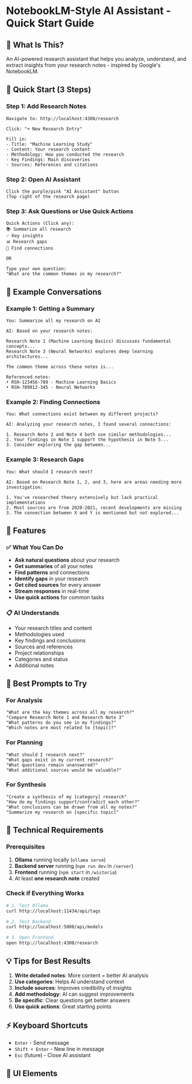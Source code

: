 # NotebookLM-Style AI Assistant - Quick Start Guide

## 🎯 What Is This?

An AI-powered research assistant that helps you analyze, understand, and extract insights from your research notes - inspired by Google's NotebookLM.

## 🚀 Quick Start (3 Steps)

### Step 1: Add Research Notes
```
Navigate to: http://localhost:4300/research

Click: "+ New Research Entry"

Fill in:
- Title: "Machine Learning Study"
- Content: Your research content
- Methodology: How you conducted the research
- Key Findings: Main discoveries
- Sources: References and citations
```

### Step 2: Open AI Assistant
```
Click the purple/pink "AI Assistant" button
(Top right of the research page)
```

### Step 3: Ask Questions or Use Quick Actions
```
Quick Actions (Click any):
📚 Summarize all research
💡 Key insights  
📊 Research gaps
🔗 Find connections

OR

Type your own question:
"What are the common themes in my research?"
```

## 💬 Example Conversations

### Example 1: Getting a Summary
```
You: Summarize all my research on AI

AI: Based on your research notes:

Research Note 1 (Machine Learning Basics) discusses fundamental concepts...
Research Note 3 (Neural Networks) explores deep learning architectures...

The common theme across these notes is...

Referenced notes:
• RSH-123456-789 - Machine Learning Basics
• RSH-789012-345 - Neural Networks
```

### Example 2: Finding Connections
```
You: What connections exist between my different projects?

AI: Analyzing your research notes, I found several connections:

1. Research Note 2 and Note 4 both use similar methodologies...
2. Your findings in Note 1 support the hypothesis in Note 5...
3. Consider exploring the gap between...
```

### Example 3: Research Gaps
```
You: What should I research next?

AI: Based on Research Note 1, 2, and 3, here are areas needing more investigation:

1. You've researched theory extensively but lack practical implementations
2. Most sources are from 2020-2021, recent developments are missing
3. The connection between X and Y is mentioned but not explored...
```

## 🎨 Features

### ✅ What You Can Do

- **Ask natural questions** about your research
- **Get summaries** of all your notes
- **Find patterns** and connections
- **Identify gaps** in your research
- **Get cited sources** for every answer
- **Stream responses** in real-time
- **Use quick actions** for common tasks

### 📋 AI Understands

- Your research titles and content
- Methodologies used
- Key findings and conclusions
- Sources and references
- Project relationships
- Categories and status
- Additional notes

## 🎯 Best Prompts to Try

### For Analysis
```
"What are the key themes across all my research?"
"Compare Research Note 1 and Research Note 3"
"What patterns do you see in my findings?"
"Which notes are most related to [topic]?"
```

### For Planning
```
"What should I research next?"
"What gaps exist in my current research?"
"What questions remain unanswered?"
"What additional sources would be valuable?"
```

### For Synthesis
```
"Create a synthesis of my [category] research"
"How do my findings support/contradict each other?"
"What conclusions can be drawn from all my notes?"
"Summarize my research on [specific topic]"
```

## 🔧 Technical Requirements

### Prerequisites
1. **Ollama** running locally (`ollama serve`)
2. **Backend server** running (`npm run dev` in `/server`)
3. **Frontend** running (`npm start` in `/wistoria`)
4. At least **one research note** created

### Check if Everything Works
```bash
# 1. Test Ollama
curl http://localhost:11434/api/tags

# 2. Test Backend
curl http://localhost:5000/api/models

# 3. Open Frontend
open http://localhost:4300/research
```

## 💡 Tips for Best Results

1. **Write detailed notes**: More content = better AI analysis
2. **Use categories**: Helps AI understand context
3. **Include sources**: Improves credibility of insights
4. **Add methodology**: AI can suggest improvements
5. **Be specific**: Clear questions get better answers
6. **Use quick actions**: Great starting points

## ⚡ Keyboard Shortcuts

- `Enter` - Send message
- `Shift + Enter` - New line in message
- `Esc` (future) - Close AI assistant

## 🎨 UI Elements
